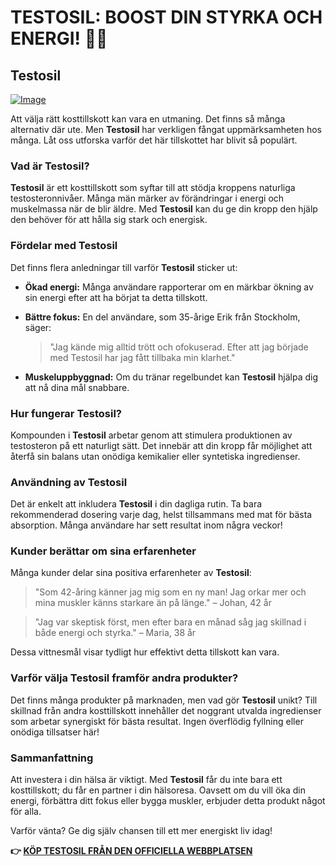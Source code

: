 # TESTOSIL: BOOST DIN STYRKA OCH ENERGI! 💪✨

## Testosil

[![Image](https://www2.sellhealth.com/258/testosil_5b_1.png)](https://gchaffi.com/QLLpp6bR)

Att välja rätt kosttillskott kan vara en utmaning. Det finns så många alternativ där ute. Men **Testosil** har verkligen fångat uppmärksamheten hos många. Låt oss utforska varför det här tillskottet har blivit så populärt.

### Vad är Testosil?

**Testosil** är ett kosttillskott som syftar till att stödja kroppens naturliga testosteronnivåer. Många män märker av förändringar i energi och muskelmassa när de blir äldre. Med **Testosil** kan du ge din kropp den hjälp den behöver för att hålla sig stark och energisk.

### Fördelar med Testosil

Det finns flera anledningar till varför **Testosil** sticker ut:

- **Ökad energi:** Många användare rapporterar om en märkbar ökning av sin energi efter att ha börjat ta detta tillskott.
  
- **Bättre fokus:** En del användare, som 35-årige Erik från Stockholm, säger: 
  > "Jag kände mig alltid trött och ofokuserad. Efter att jag började med Testosil har jag fått tillbaka min klarhet."

- **Muskeluppbyggnad:** Om du tränar regelbundet kan **Testosil** hjälpa dig att nå dina mål snabbare.

### Hur fungerar Testosil?

Kompounden i **Testosil** arbetar genom att stimulera produktionen av testosteron på ett naturligt sätt. Det innebär att din kropp får möjlighet att återfå sin balans utan onödiga kemikalier eller syntetiska ingredienser.

### Användning av Testosil

Det är enkelt att inkludera **Testosil** i din dagliga rutin. Ta bara rekommenderad dosering varje dag, helst tillsammans med mat för bästa absorption. Många användare har sett resultat inom några veckor! 

### Kunder berättar om sina erfarenheter

Många kunder delar sina positiva erfarenheter av **Testosil**:

> "Som 42-åring känner jag mig som en ny man! Jag orkar mer och mina muskler känns starkare än på länge." – Johan, 42 år

> "Jag var skeptisk först, men efter bara en månad såg jag skillnad i både energi och styrka." – Maria, 38 år

Dessa vittnesmål visar tydligt hur effektivt detta tillskott kan vara.

### Varför välja Testosil framför andra produkter?

Det finns många produkter på marknaden, men vad gör **Testosil** unikt? Till skillnad från andra kosttillskott innehåller det noggrant utvalda ingredienser som arbetar synergiskt för bästa resultat. Ingen överflödig fyllning eller onödiga tillsatser här!

### Sammanfattning

Att investera i din hälsa är viktigt. Med **Testosil** får du inte bara ett kosttillskott; du får en partner i din hälsoresa. Oavsett om du vill öka din energi, förbättra ditt fokus eller bygga muskler, erbjuder detta produkt något för alla.

Varför vänta? Ge dig själv chansen till ett mer energiskt liv idag!



**👉 [KÖP TESTOSIL FRÅN DEN OFFICIELLA WEBBPLATSEN](https://gchaffi.com/QLLpp6bR)**